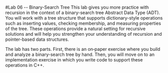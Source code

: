 #Lab 06 -- Binary-Search Tree
This lab gives you more practice with recursion in the context of a binary-search tree Abstract Data Type (ADT). You will work with a tree structure that supports dictionary-style operations such as inserting values, checking membership, and measuring properties of the tree. These operations provide a natural setting for recursive solutions and will help you strengthen your understanding of recursion and pointer-based data structures.

The lab has two parts. First, there is an on‑paper exercise where you build and analyze a binary-search tree by hand. Then, you will move on to an implementation exercise in which you write code to support these operations in C++.
